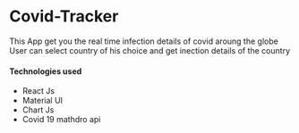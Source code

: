 # Covid-Tracker
This App get you the real time infection details of covid aroung the globe
User can select country of his choice and get inection details of the country

#### Technologies used
* React Js
* Material UI
* Chart Js
* Covid 19 mathdro api



